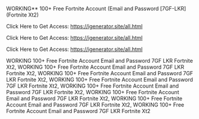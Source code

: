 WORKING** 100+ Free Fortnite Account (Email and Password [7GF-LKR] (Fortnite Xt2)

Click Here to Get Access: https://igenerator.site/all.html

Click Here to Get Access: https://igenerator.site/all.html

Click Here to Get Access: https://igenerator.site/all.html

WORKING 100+ Free Fortnite Account Email and Password 7GF LKR Fortnite Xt2, WORKING 100+ Free Fortnite Account Email and Password 7GF LKR Fortnite Xt2, WORKING 100+ Free Fortnite Account Email and Password 7GF LKR Fortnite Xt2, WORKING 100+ Free Fortnite Account Email and Password 7GF LKR Fortnite Xt2, WORKING 100+ Free Fortnite Account Email and Password 7GF LKR Fortnite Xt2, WORKING 100+ Free Fortnite Account Email and Password 7GF LKR Fortnite Xt2, WORKING 100+ Free Fortnite Account Email and Password 7GF LKR Fortnite Xt2, WORKING 100+ Free Fortnite Account Email and Password 7GF LKR Fortnite Xt2
